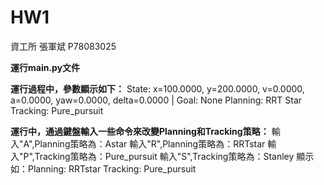 HW1
===============================
資工所    張軍斌   P78083025

 **運行main.py文件**
 
 **運行過程中，參數顯示如下：**
 State: x=100.0000, y=200.0000, v=0.0000, a=0.0000, yaw=0.0000, delta=0.0000 | Goal: None   Planning:  RRT Star   Tracking:  Pure_pursuit
 
 **運行中，通過鍵盤輸入一些命令來改變Planning和Tracking策略：**
     輸入"A",Planning策略為：Astar
     輸入"R",Planning策略為：RRTstar
     輸入"P",Tracking策略為：Pure_pursuit
     輸入"S",Tracking策略為：Stanley
 顯示如：Planning:  RRTstar   Tracking:  Pure_pursuit  
